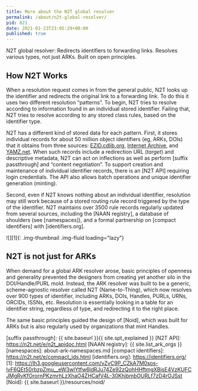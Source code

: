 ```yaml
---
title: More about the N2T global resolver
permalink: /about/n2t-global-resolver/
pid: 821
date: 2021-01-23T23:05:29+00:00
published: true
---
```


N2T global resolver: Redirects identifiers to forwarding links. Resolves
various types, not just ARKs. Built on open principles.

<!--more-->

## How N2T Works

When a resolution request comes in from the general public, N2T looks up the
identifier and redirects the original link to a forwarding link. To do this it
uses two different resolution “patterns”. To begin, N2T tries to resolve
according to information found in an individual stored identifier. Failing
that, N2T tries to resolve according to any stored class rules, based on the
identifier type.

N2T has a different kind of stored data for each pattern. First, it stores
individual records for about 50 million object identifiers (eg, ARKs, DOIs)
that it obtains from three sources: [EZID.cdlib.org], [Internet Archive], and
[YAMZ.net]. When such records include a redirection URL (*target*) and
descriptive metadata, N2T can act on inflections as well as
perform [suffix passthrough] and “content negotiation”. To support creation
and maintenance of individual identifier records, there is an [N2T API]
requiring login credentials. The API also allows batch operations and unique
identifier generation (minting).

Second, even if N2T knows nothing about an individual identifier, resolution
may still work because of a stored routing rule record triggered by the type
of the identifier. N2T maintains over 3500 rule records regularly updated from
several sources, including the [NAAN registry], a database of shoulders (see
[namespaces]), and a formal partnership on [compact identifiers] with
[identifiers.org].

![][1]{: .img-thumbnail .img-fluid loading="lazy"}

## N2T is not just for ARKs

When demand for a global ARK resolver arose, basic principles of openness and
generality prevented the designers from creating yet another silo in the
DOI/Handle/PURL mold. Instead, the ARK resolver was built to be a generic,
scheme-agnostic resolver called N2T (Name-to-Thing), which now resolves over
900 types of identifier, including ARKs, DOIs, Handles, PURLs, URNs, ORCIDs,
ISSNs, etc. Resolution is essentially looking in a table for an identifier
string, regardless of type, and redirecting it to the right place.

The same basic principles guided the design of [Noid], which was built for
ARKs but is also regularly used by organizations that mint Handles.

[EZID.cdlib.org]: https://ezid.cdlib.org/
[Internet Archive]: https://archive.org/
[YAMZ.net]: https://yamz.net/
[suffix passthrough]: {{ site.baseurl }}{{ site.spt_explained }}
[N2T API]: https://n2t.net/e/n2t_apidoc.html
[NAAN registry]: {{ site.list_ark_orgs }}
[namespaces]: about-ark-namespaces.md
[compact identifiers]: https://n2t.net/e/compact_ids.html
[identifiers.org]: https://identifiers.org/
[1]: https://lh3.googleusercontent.com/vZvC9P_CZkA7M0sos-lvF6QEt50rbzpZmu__eW3wIYtfw6ldRJu74Ze92zQohHHftmgXBisE4VzKUFCJMgRvKfOrornPKzmrhLzXhaO4ZHCafV4L-30KhjbmbOURLf7zD4rOJSst
[Noid]: {{ site.baseurl }}/resources/noid/
